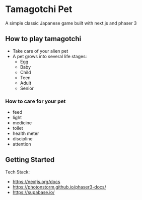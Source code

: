 # Tamagotchi Pet


A simple classic Japanese game built with next.js and phaser 3


## How to play tamagotchi

- Take care of your alien pet
- A pet grows into several life stages:
    - Egg
    - Baby
    - Child
    - Teen
    - Adult
    - Senior

### How to care for your pet

- feed 
- light
- medicine
- toilet
- health meter
- discipline
- attention


## Getting Started

Tech Stack:
- https://nextjs.org/docs
- https://photonstorm.github.io/phaser3-docs/
- https://supabase.io/